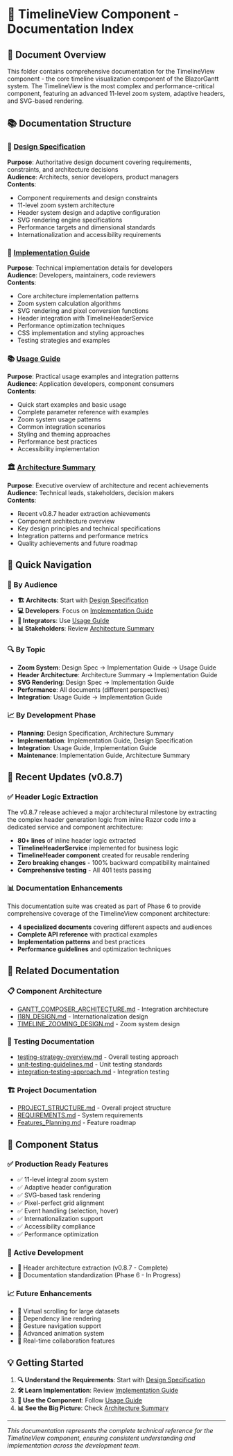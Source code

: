 # 📑 TimelineView Component - Documentation Index

## 📖 **Document Overview**

This folder contains comprehensive documentation for the TimelineView component - the core timeline visualization component of the BlazorGantt system. The TimelineView is the most complex and performance-critical component, featuring an advanced 11-level zoom system, adaptive headers, and SVG-based rendering.

## 📚 **Documentation Structure**

### **🎯 [Design Specification](./TIMELINEVIEW_DESIGN_SPECIFICATION.md)**
**Purpose**: Authoritative design document covering requirements, constraints, and architecture decisions  
**Audience**: Architects, senior developers, product managers  
**Contents**:
- Component requirements and design constraints
- 11-level zoom system architecture
- Header system design and adaptive configuration
- SVG rendering engine specifications
- Performance targets and dimensional standards
- Internationalization and accessibility requirements

### **🔧 [Implementation Guide](./TIMELINEVIEW_IMPLEMENTATION_GUIDE.md)**
**Purpose**: Technical implementation details for developers  
**Audience**: Developers, maintainers, code reviewers  
**Contents**:
- Core architecture implementation patterns
- Zoom system calculation algorithms
- SVG rendering and pixel conversion functions
- Header integration with TimelineHeaderService
- Performance optimization techniques
- CSS implementation and styling approaches
- Testing strategies and examples

### **📚 [Usage Guide](./TIMELINEVIEW_USAGE_GUIDE.md)**
**Purpose**: Practical usage examples and integration patterns  
**Audience**: Application developers, component consumers  
**Contents**:
- Quick start examples and basic usage
- Complete parameter reference with examples
- Zoom system usage patterns
- Common integration scenarios
- Styling and theming approaches
- Performance best practices
- Accessibility implementation

### **🏛️ [Architecture Summary](./TIMELINEVIEW_ARCHITECTURE_SUMMARY.md)**
**Purpose**: Executive overview of architecture and recent achievements  
**Audience**: Technical leads, stakeholders, decision makers  
**Contents**:
- Recent v0.8.7 header extraction achievements
- Component architecture overview
- Key design principles and technical specifications
- Integration patterns and performance metrics
- Quality achievements and future roadmap

## 🎯 **Quick Navigation**

### **👥 By Audience**
- **🏗️ Architects**: Start with [Design Specification](./TIMELINEVIEW_DESIGN_SPECIFICATION.md)
- **💻 Developers**: Focus on [Implementation Guide](./TIMELINEVIEW_IMPLEMENTATION_GUIDE.md)
- **🔧 Integrators**: Use [Usage Guide](./TIMELINEVIEW_USAGE_GUIDE.md)
- **📊 Stakeholders**: Review [Architecture Summary](./TIMELINEVIEW_ARCHITECTURE_SUMMARY.md)

### **🔍 By Topic**
- **Zoom System**: Design Spec → Implementation Guide → Usage Guide
- **Header Architecture**: Architecture Summary → Implementation Guide
- **SVG Rendering**: Design Spec → Implementation Guide
- **Performance**: All documents (different perspectives)
- **Integration**: Usage Guide → Implementation Guide

### **📈 By Development Phase**
- **Planning**: Design Specification, Architecture Summary
- **Implementation**: Implementation Guide, Design Specification
- **Integration**: Usage Guide, Implementation Guide
- **Maintenance**: Implementation Guide, Architecture Summary

## 🎉 **Recent Updates (v0.8.7)**

### **✅ Header Logic Extraction**
The v0.8.7 release achieved a major architectural milestone by extracting the complex header generation logic from inline Razor code into a dedicated service and component architecture:

- **80+ lines** of inline header logic extracted
- **TimelineHeaderService** implemented for business logic
- **TimelineHeader component** created for reusable rendering
- **Zero breaking changes** - 100% backward compatibility maintained
- **Comprehensive testing** - All 401 tests passing

### **📊 Documentation Enhancements**
This documentation suite was created as part of Phase 6 to provide comprehensive coverage of the TimelineView component architecture:

- **4 specialized documents** covering different aspects and audiences
- **Complete API reference** with practical examples
- **Implementation patterns** and best practices
- **Performance guidelines** and optimization techniques

## 🔗 **Related Documentation**

### **📋 Component Architecture**
- [GANTT_COMPOSER_ARCHITECTURE.md](../GANTT_COMPOSER_ARCHITECTURE.md) - Integration architecture
- [I18N_DESIGN.md](../I18N_DESIGN.md) - Internationalization design
- [TIMELINE_ZOOMING_DESIGN.md](../TIMELINE_ZOOMING_DESIGN.md) - Zoom system design

### **🧪 Testing Documentation**
- [testing-strategy-overview.md](../../../testing/testing-strategy-overview.md) - Overall testing approach
- [unit-testing-guidelines.md](../../../testing/unit-testing-guidelines.md) - Unit testing standards
- [integration-testing-approach.md](../../../testing/integration-testing-approach.md) - Integration testing

### **🏗️ Project Documentation**
- [PROJECT_STRUCTURE.md](../../../../PROJECT_STRUCTURE.md) - Overall project structure
- [REQUIREMENTS.md](../../../../REQUIREMENTS.md) - System requirements
- [Features_Planning.md](../../../../Features_Planning.md) - Feature roadmap

## 🎯 **Component Status**

### **✅ Production Ready Features**
- ✅ 11-level integral zoom system
- ✅ Adaptive header configuration
- ✅ SVG-based task rendering
- ✅ Pixel-perfect grid alignment
- ✅ Event handling (selection, hover)
- ✅ Internationalization support
- ✅ Accessibility compliance
- ✅ Performance optimization

### **🔄 Active Development**
- 🔄 Header architecture extraction (v0.8.7 - Complete)
- 🔄 Documentation standardization (Phase 6 - In Progress)

### **📈 Future Enhancements**
- 📅 Virtual scrolling for large datasets
- 📅 Dependency line rendering
- 📅 Gesture navigation support
- 📅 Advanced animation system
- 📅 Real-time collaboration features

## 💡 **Getting Started**

1. **🔍 Understand the Requirements**: Start with [Design Specification](./TIMELINEVIEW_DESIGN_SPECIFICATION.md)
2. **🛠️ Learn Implementation**: Review [Implementation Guide](./TIMELINEVIEW_IMPLEMENTATION_GUIDE.md)
3. **🚀 Use the Component**: Follow [Usage Guide](./TIMELINEVIEW_USAGE_GUIDE.md)
4. **📊 See the Big Picture**: Check [Architecture Summary](./TIMELINEVIEW_ARCHITECTURE_SUMMARY.md)

---

*This documentation represents the complete technical reference for the TimelineView component, ensuring consistent understanding and implementation across the development team.*
